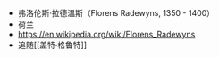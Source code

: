 - 弗洛伦斯·拉德温斯（Florens Radewyns, 1350 - 1400）
- 荷兰
- https://en.wikipedia.org/wiki/Florens_Radewyns
- 追随[[盖特·格鲁特]]